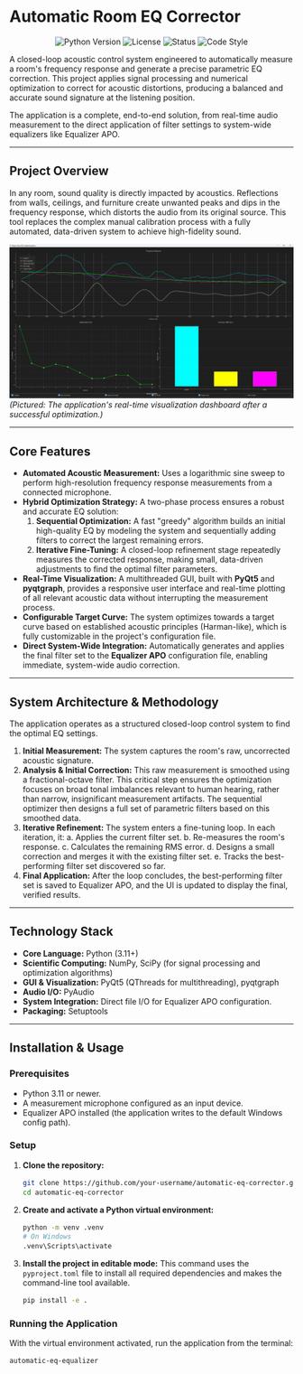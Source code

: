 # Automatic Room EQ Corrector

<div align="center">

![Python Version](https://img.shields.io/badge/python-3.11+-blue.svg)
![License](https://img.shields.io/badge/license-MIT-green.svg)
![Status](https://img.shields.io/badge/status-active-brightgreen)
![Code Style](https://img.shields.io/badge/code%20style-black-000000.svg)

</div>

A closed-loop acoustic control system engineered to automatically measure a room's frequency response and generate a precise parametric EQ correction. This project applies signal processing and numerical optimization to correct for acoustic distortions, producing a balanced and accurate sound signature at the listening position.

The application is a complete, end-to-end solution, from real-time audio measurement to the direct application of filter settings to system-wide equalizers like Equalizer APO.

---

## Project Overview

In any room, sound quality is directly impacted by acoustics. Reflections from walls, ceilings, and furniture create unwanted peaks and dips in the frequency response, which distorts the audio from its original source. This tool replaces the complex manual calibration process with a fully automated, data-driven system to achieve high-fidelity sound.

![Application Screenshot](Screenshot%202025-09-13%20211513.png)
*(Pictured: The application's real-time visualization dashboard after a successful optimization.)*

---

## Core Features

*   **Automated Acoustic Measurement:** Uses a logarithmic sine sweep to perform high-resolution frequency response measurements from a connected microphone.
*   **Hybrid Optimization Strategy:** A two-phase process ensures a robust and accurate EQ solution:
    1.  **Sequential Optimization:** A fast "greedy" algorithm builds an initial high-quality EQ by modeling the system and sequentially adding filters to correct the largest remaining errors.
    2.  **Iterative Fine-Tuning:** A closed-loop refinement stage repeatedly measures the corrected response, making small, data-driven adjustments to find the optimal filter parameters.
*   **Real-Time Visualization:** A multithreaded GUI, built with **PyQt5** and **pyqtgraph**, provides a responsive user interface and real-time plotting of all relevant acoustic data without interrupting the measurement process.
*   **Configurable Target Curve:** The system optimizes towards a target curve based on established acoustic principles (Harman-like), which is fully customizable in the project's configuration file.
*   **Direct System-Wide Integration:** Automatically generates and applies the final filter set to the **Equalizer APO** configuration file, enabling immediate, system-wide audio correction.

---

## System Architecture & Methodology

The application operates as a structured closed-loop control system to find the optimal EQ settings.

1.  **Initial Measurement:** The system captures the room's raw, uncorrected acoustic signature.
2.  **Analysis & Initial Correction:** This raw measurement is smoothed using a fractional-octave filter. This critical step ensures the optimization focuses on broad tonal imbalances relevant to human hearing, rather than narrow, insignificant measurement artifacts. The sequential optimizer then designs a full set of parametric filters based on this smoothed data.
3.  **Iterative Refinement:** The system enters a fine-tuning loop. In each iteration, it:
    a. Applies the current filter set.
    b. Re-measures the room's response.
    c. Calculates the remaining RMS error.
    d. Designs a small correction and merges it with the existing filter set.
    e. Tracks the best-performing filter set discovered so far.
4.  **Final Application:** After the loop concludes, the best-performing filter set is saved to Equalizer APO, and the UI is updated to display the final, verified results.

---

## Technology Stack

*   **Core Language:** Python (3.11+)
*   **Scientific Computing:** NumPy, SciPy (for signal processing and optimization algorithms)
*   **GUI & Visualization:** PyQt5 (QThreads for multithreading), pyqtgraph
*   **Audio I/O:** PyAudio
*   **System Integration:** Direct file I/O for Equalizer APO configuration.
*   **Packaging:** Setuptools

---

## Installation & Usage

### Prerequisites
*   Python 3.11 or newer.
*   A measurement microphone configured as an input device.
*   Equalizer APO installed (the application writes to the default Windows config path).

### Setup

1.  **Clone the repository:**
    ```bash
    git clone https://github.com/your-username/automatic-eq-corrector.git
    cd automatic-eq-corrector
    ```

2.  **Create and activate a Python virtual environment:**
    ```bash
    python -m venv .venv
    # On Windows
    .venv\Scripts\activate
    ```

3.  **Install the project in editable mode:**
    This command uses the `pyproject.toml` file to install all required dependencies and makes the command-line tool available.
    ```bash
    pip install -e .
    ```

### Running the Application

With the virtual environment activated, run the application from the terminal:
```bash
automatic-eq-equalizer